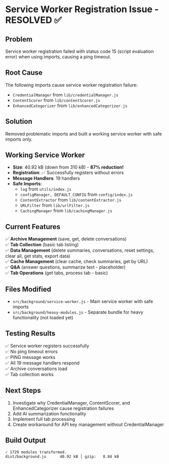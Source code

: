 # Service Worker Registration Issue - RESOLVED ✅

## Problem
Service worker registration failed with status code 15 (script evaluation error) when using imports, causing a ping timeout.

## Root Cause
The following imports cause service worker registration failure:
- `CredentialManager` from `lib/credentialManager.js`
- `ContentScorer` from `lib/contentScorer.js`
- `EnhancedCategorizer` from `lib/enhancedCategorizer.js`

## Solution
Removed problematic imports and built a working service worker with safe imports only.

## Working Service Worker
- **Size**: 40.92 kB (down from 310 kB) - **87% reduction!**
- **Registration**: ✅ Successfully registers without errors
- **Message Handlers**: 19 handlers
- **Safe Imports**:
  - `log` from `utils/index.js`
  - `configManager, DEFAULT_CONFIG` from `config/index.js`
  - `ContentExtractor` from `lib/contentExtractor.js`
  - `URLFilter` from `lib/urlFilter.js`
  - `CachingManager` from `lib/cachingManager.js`

## Current Features
✅ **Archive Management** (save, get, delete conversations)  
✅ **Tab Collection** (basic tab listing)  
✅ **Data Management** (delete summaries, conversations, reset settings, clear all, get stats, export data)  
✅ **Cache Management** (clear cache, check summaries, get by URL)  
✅ **Q&A** (answer questions, summarize text - placeholder)  
✅ **Tab Operations** (get tabs, process tab - basic)  

## Files Modified
- `src/background/service-worker.js` - Main service worker with safe imports
- `src/background/heavy-modules.js` - Separate bundle for heavy functionality (not loaded yet)

## Testing Results
✅ Service worker registers successfully  
✅ No ping timeout errors  
✅ PING message works  
✅ All 19 message handlers respond  
✅ Archive conversations load  
✅ Tab collection works  

## Next Steps
1. Investigate why CredentialManager, ContentScorer, and EnhancedCategorizer cause registration failures
2. Add AI summarization functionality
3. Implement full tab processing
4. Create workaround for API key management without CredentialManager

## Build Output
```
✓ 1729 modules transformed.
dist/background.js      40.92 kB │ gzip:   8.84 kB
```


